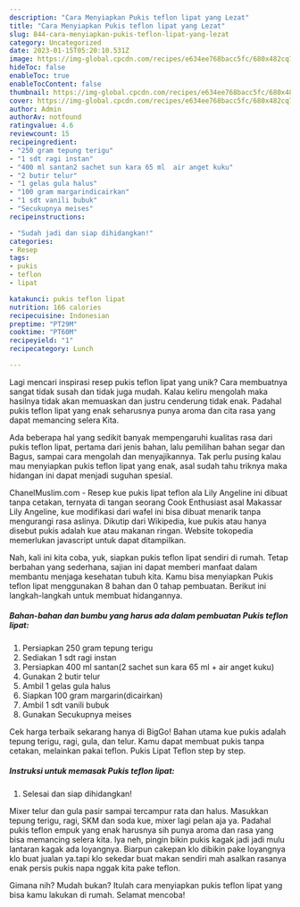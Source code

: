 ```yaml
---
description: "Cara Menyiapkan Pukis teflon lipat yang Lezat"
title: "Cara Menyiapkan Pukis teflon lipat yang Lezat"
slug: 844-cara-menyiapkan-pukis-teflon-lipat-yang-lezat
category: Uncategorized
date: 2023-01-15T05:20:10.531Z
image: https://img-global.cpcdn.com/recipes/e634ee768bacc5fc/680x482cq70/pukis-teflon-lipat-foto-resep-utama.jpg
hideToc: false
enableToc: true
enableTocContent: false
thumbnail: https://img-global.cpcdn.com/recipes/e634ee768bacc5fc/680x482cq70/pukis-teflon-lipat-foto-resep-utama.jpg
cover: https://img-global.cpcdn.com/recipes/e634ee768bacc5fc/680x482cq70/pukis-teflon-lipat-foto-resep-utama.jpg
author: Admin
authorAv: notfound
ratingvalue: 4.6
reviewcount: 15
recipeingredient:
- "250 gram tepung terigu"
- "1 sdt ragi instan"
- "400 ml santan2 sachet sun kara 65 ml  air anget kuku"
- "2 butir telur"
- "1 gelas gula halus"
- "100 gram margarindicairkan"
- "1 sdt vanili bubuk"
- "Secukupnya meises"
recipeinstructions:

- "Sudah jadi dan siap dihidangkan!"
categories:
- Resep
tags:
- pukis
- teflon
- lipat

katakunci: pukis teflon lipat 
nutrition: 166 calories
recipecuisine: Indonesian
preptime: "PT29M"
cooktime: "PT60M"
recipeyield: "1"
recipecategory: Lunch

---
```





Lagi mencari inspirasi resep pukis teflon lipat yang unik? Cara membuatnya sangat tidak susah dan tidak juga mudah. Kalau keliru mengolah maka hasilnya tidak akan memuaskan dan justru cenderung tidak enak. Padahal pukis teflon lipat yang enak seharusnya punya aroma dan cita rasa yang dapat memancing selera Kita.





Ada beberapa hal yang sedikit banyak mempengaruhi kualitas rasa dari pukis teflon lipat, pertama dari jenis bahan, lalu pemilihan bahan segar dan Bagus, sampai cara mengolah dan menyajikannya. Tak perlu pusing kalau mau menyiapkan pukis teflon lipat yang enak,      asal sudah tahu triknya maka hidangan ini dapat menjadi suguhan spesial.














ChanelMuslim.com - Resep kue pukis lipat teflon ala Lily Angeline ini dibuat tanpa cetakan, ternyata di tangan seorang Cook Enthusiast asal Makassar Lily Angeline, kue modifikasi dari wafel ini bisa dibuat menarik tanpa mengurangi rasa aslinya. Dikutip dari Wikipedia, kue pukis atau hanya disebut pukis adalah kue atau makanan ringan. Website tokopedia memerlukan javascript untuk dapat ditampilkan.






Nah, kali ini kita coba, yuk, siapkan pukis teflon lipat sendiri di rumah. Tetap berbahan yang sederhana, sajian ini dapat memberi manfaat dalam membantu menjaga kesehatan tubuh kita. Kamu bisa menyiapkan Pukis teflon lipat menggunakan 8 bahan dan 0 tahap pembuatan. Berikut ini langkah-langkah untuk membuat hidangannya.

<!--inarticleads1-->

##### Bahan-bahan dan bumbu yang harus ada dalam pembuatan Pukis teflon lipat:

1. Persiapkan 250 gram tepung terigu
1. Sediakan 1 sdt ragi instan
1. Persiapkan 400 ml santan(2 sachet sun kara 65 ml + air anget kuku)
1. Gunakan 2 butir telur
1. Ambil 1 gelas gula halus
1. Siapkan 100 gram margarin(dicairkan)
1. Ambil 1 sdt vanili bubuk
1. Gunakan Secukupnya meises


Cek harga terbaik sekarang hanya di BigGo! Bahan utama kue pukis adalah tepung terigu, ragi, gula, dan telur. Kamu dapat membuat pukis tanpa cetakan, melainkan pakai teflon. Pukis Lipat Teflon step by step. 

<!--inarticleads2-->

##### Instruksi untuk memasak Pukis teflon lipat:


1. Selesai dan siap dihidangkan!

Mixer telur dan gula pasir sampai tercampur rata dan halus. Masukkan tepung terigu, ragi, SKM dan soda kue, mixer lagi pelan aja ya. Padahal pukis teflon empuk yang enak harusnya sih punya aroma dan rasa yang bisa memancing selera kita. Iya neh, pingin bikin pukis kagak jadi jadi mulu lantaran kagak ada loyangnya. Biarpun cakepan klo dibikin pake loyangnya klo buat jualan ya.tapi klo sekedar buat makan sendiri mah asalkan rasanya enak persis pukis napa nggak kita pake teflon. 

Gimana nih? Mudah bukan? Itulah cara menyiapkan pukis teflon lipat yang bisa kamu lakukan di rumah. Selamat mencoba!
